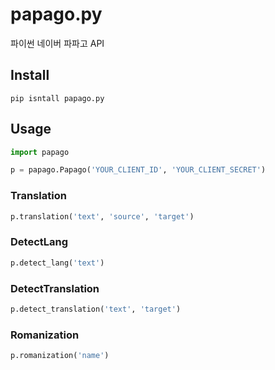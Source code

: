 # papago.py
파이썬 네이버 파파고 API

## Install
```shell
pip isntall papago.py
```

## Usage
```python
import papago

p = papago.Papago('YOUR_CLIENT_ID', 'YOUR_CLIENT_SECRET')
```

### Translation
```python
p.translation('text', 'source', 'target')
```

### DetectLang
```python
p.detect_lang('text')
```

### DetectTranslation
```python
p.detect_translation('text', 'target')
```

### Romanization
```python
p.romanization('name')
```
